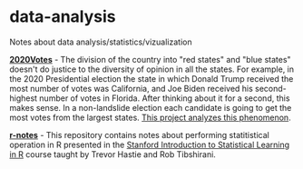 # data-analysis
Notes about data analysis/statistics/vizualization

[**2020Votes**](https://github.com/bill-simons/data-analysis/tree/main/2020Votes) - The division of the country into "red states" and "blue states" doesn't do justice to the diversity of opinion in all the states. For example, in the 2020 Presidential election the state in which Donald Trump received the most number of votes was California, and Joe Biden received his second-highest number of votes in Florida. After thinking about it for a second, this makes sense. In a non-landslide election each candidate is going to get the most votes from the largest states. [This project analyzes this phenomenon](https://htmlpreview.github.io/?https://github.com/bill-simons/data-analysis/blob/main/2020Votes/2020PresVoteCountsAnalysis.html). 

[**r-notes**](https://github.com/bill-simons/data-analysis/tree/main/r-notes) - This repository contains notes about performing statitistical operation in R presented in the [Stanford Introduction to Statistical Learning in R](https://www.edx.org/course/statistical-learning) course taught by Trevor Hastie and Rob Tibshirani.
